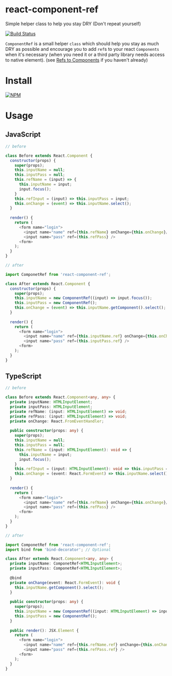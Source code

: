 # react-component-ref

Simple helper class to help you stay DRY (Don't repeat yourself)

[![Build Status](https://semaphoreci.com/api/v1/nohomey/react-component-ref/branches/master/badge.svg)](https://semaphoreci.com/nohomey/react-component-ref)

`ComponentRef` is a small helper `class` which should help you stay as much DRY as possible and encourage you to add `ref`s to your react `Components` when it's necessary (when you need it or a third party library needs access to native element). (see [Refs to Components](https://facebook.github.io/react/docs/more-about-refs.html) if you haven't already)

# Install

[![NPM](https://nodei.co/npm/react-component-ref.png?downloads=true&stars=true)](https://nodei.co/npm/react-component-ref/)

# Usage

## JavaScript

```javascript
// before

class Before extends React.Component {
  constructor(props) {
    super(props);
    this.inputName = null;
    this.inputPass = null;
    this.refName = (input) => {
      this.inputName = input;
      input.focus();
    }
    this.refInput = (input) => this.inputPass = input;
    this.onChange = (event) => this.inputName.select();
  }
  
  render() {
    return (
      <form name="login">
        <input name="name" ref={this.refName} onChange={this.onChange}/>
        <input name="pass" ref=(this.refPass} />
      <form>
    );
  }
}

// after

import ComponetRef from 'react-component-ref';

class After extends React.Component {
  constructor(props) {
    super(props);
    this.inputName = new ComponentRef((input) => input.focus());
    this.inputPass = new ComponentRef();
    this.onChange = (event) => this.inputName.getComponent().select();
  }
  
  render() {
    return (
      <form name="login">
        <input name="name" ref={this.inputName.ref} onChange={this.onChange}/>
        <input name="pass" ref=(this.inputPass.ref} />
      <form>
    );
  }
}
```

## TypeScript

```typescript
// before

class Before extends React.Component<any, any> {
  private inputName: HTMLInputElement;
  private inputPass: HTMLInputElement;
  private refName: (input: HTMLInputElement) => void;
  private refPass: (input: HTMLInputElement) => void;
  private onChange: React.FromEventHandler;
  
  public constructor(props: any) {
    super(props);
    this.inputName = null;
    this.inputPass = null;
    this.refName = (input: HTMLInputElement): void => {
      this.inputName = input;
      input.focus();
    }
    this.refInput = (input: HTMLInputElement): void => this.inputPass = input;
    this.onChange = (event: React.FormEvent) => this.inputName.select();
  }
  
  render() {
    return (
      <form name="login">
        <input name="name" ref={this.refName} onChange={this.onChange}/>
        <input name="pass" ref=(this.refPass} />
      <form>
    );
  }
}

// after

import ComponetRef from 'react-component-ref';
import bind from 'bind-decorator'; // Optional 

class After extends React.Component<any, any> {
  private inputName: ComponetRef<HTMLInputElement>;
  private inputPass: ComponetRef<HTMLInputElement>;
  
  @bind
  private onChange(event: React.FormEvent): void {
    this.inputName.getComponent().select();
  }
  
  public constructor(props: any) {
    super(props);
    this.inputName = new ComponentRef((input: HTMLInputElement) => input.focus());
    this.inputPass = new ComponentRef();
  }
  
  public render(): JSX.Element {
    return (
      <form name="login">
        <input name="name" ref={this.refName.ref} onChange={this.onChange}/>
        <input name="pass" ref=(this.refPass.ref} />
      <form>
    );
  }
}
```
